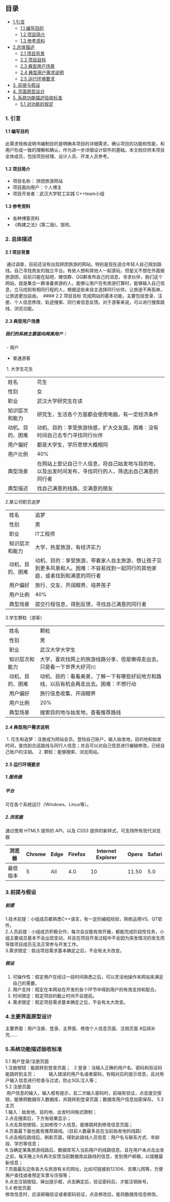 ## 目录
* <a href="#Intro">1.引言</a>
    * <a href="#purpose">1.1 编写目的</a>
    * <a href="#brief_intro">1.2 项目简介</a>
    * <a href="#refer">1.3 参考资料</a>
* <a href="#total_intro">2.总体描述</a>
    * <a href="#background">2.1 项目背景</a>
    * <a href="#purpose1">2.2 项目目标</a>
    * <a href="#user_case">2.3 典型用户场景</a>
    * <a href="#user_require">2.4 典型用户需求说明</a>
    * <a href="#env">2.5 运行环境要求</a>
* <a href="#pre_assu">3. 前提与假设</a>
* <a href="#page">4. 页面原型设计</a>
* <a href="#standard">5. 系统功能描述验收标准</a>
    * <a href="function_rule">5.1 对功能的规定</a>
    
### <a name="Intro" id="Intro">1. 引言</a>
#### <a name="purpose" id="purpose">1.1 编写目的</a>
此需求规格说明书编制目的是明确本项目的详细需求，确认项目的功能和性能，和用户形成一致的理解和确认，作为进一步详细设计软件的基础。本文档仅供本项目全体成员，包括项目经理、设计人员、开发人员参考。

#### <a name="brief_intro" id="brief_intro">1.2 项目简介</a>
- 项目名称： 拼团旅游网站
- 项目面向用户：个人博主
- 项目开发者：武汉大学软工实践 C++team小组

#### <a name="refer" id="refer">1.3 参考资料</a>
- 各种博客资料
- 《构建之法》(第二版)，邹欣。

### <a name="total_intro" id="total_intro">2. 总体描述</a>
  #### <a name="background" id="background">2.1 项目背景</a>
  通过调查，目前还没有出现拼团旅游的网站。特别是现在适合年轻人自己规划路线，自己寻找旅友的独立平台。有些人想和其他人一起游玩，但是又不想在外面报旅游团，目前只能在贴吧、微信群、QQ群发布自己的消息，寻求伙伴，我们这个网站，就是集合一群准备旅游的人，能够让用户在有旅游打算时，能够输入自己信息，立马找到有相同行程的人，根据这些来自主选择同行伙伴。让旅途不再孤单，让旅途更加自由。
  #### 2.2 项目目标
  完成网站的基本功能，主要包括登录、注册、个人信息修改、轨迹搜索、同行者信息反馈。对于游客来说，可以进行搜索路线、浏览功能。
  
  #### <a name="user_case" id="user_case">2.3 典型用户场景</a>
#####   我们的系统主要面向两类用户：      
  - 用户
  - 普通游客
 
  1. 大学生花生

<table border="0" cellpadding="0" cellspacing="0" id="sheet0" class="sheet0 gridlines">
		<col class="col0">
		<col class="col1">
		<tbody>
		  <tr class="row0">
			<td class="column0 style1 s">姓名 </td>
			<td class="column1 style1 s">花生</td>
		  </tr>
		  <tr class="row1">
			<td class="column0 style1 s">性别</td>
			<td class="column1 style1 s">女</td>
		  </tr>
		  <tr class="row2">
			<td class="column0 style1 s">职业</td>
			<td class="column1 style1 s">武汉大学研究生在读</td>
		  </tr>
		  <tr class="row3">
			<td class="column0 style1 s">知识层次和能力</td>
			<td class="column1 style1 s">研究生，生活各个方面都会使用电脑，有一定经济条件</td>
		  </tr>
		  <tr class="row4">
			<td class="column0 style1 s">动机、目的、困难</td>
			<td class="column1 style1 s">动机、目的：享受旅游快感，扩大交友面。困难：没有时间自己去专门寻找同行伙伴</td>
		  </tr>
		  <tr class="row5">
			<td class="column0 style1 s">用户偏好</td>
			<td class="column1 style1 s">都是大学生，学历思想大概相同</td>
		  </tr>
		  <tr class="row6">
			<td class="column0 style1 s">用户比例</td>
			<td class="column1 style1 s">40%</td>
		  </tr>
		  <tr class="row7">
			<td class="column0 style1 s">典型场景</td>
			<td class="column1 style1 s">在网站上登记自己个人信息，将自己始发地与目的地，以及出发时间发布，寻找同行的人，筛选出自己满意的同行者</td>
		  </tr>
		  <tr class="row8">
			<td class="column0 style1 s">典型描述</td>
			<td class="column1 style1 s">找自己满意的线路，交满意的朋友</td>
		  </tr>
		</tbody>
	</table>

  2.某公司职员追梦
    
<table border="0" cellpadding="0" cellspacing="0" id="sheet0" class="sheet0 gridlines">
		<col class="col0">
		<col class="col1">
		<tbody>
		  <tr class="row0">
			<td class="column0 style1 s">&nbsp;姓名</td>
			<td class="column1 style2 s">追梦</td>
		  </tr>
		  <tr class="row1">
			<td class="column0 style1 s">&nbsp;性别</td>
			<td class="column1 style2 s">男</td>
		  </tr>
		  <tr class="row2">
			<td class="column0 style1 s">&nbsp;职业</td>
			<td class="column1 style2 s">IT工程师</td>
		  </tr>
		  <tr class="row3">
			<td class="column0 style1 s">&nbsp;知识层次和能力</td>
			<td class="column1 style2 s">大学，热爱旅游，有经济实力</td>
		  </tr>
		  <tr class="row4">
			<td class="column0 style1 s">&nbsp;动机、目的、困难</td>
			<td class="column1 style2 s">动机、目的：享受旅游，带着家人自主旅游，想让孩子见到更多风景和人。困难：不容易找到一起同行的其他家庭，或者找到和满意的同行者</td>
		  </tr>
		  <tr class="row5">
			<td class="column0 style1 s">&nbsp;用户偏好</td>
			<td class="column1 style2 s">旅行、交友、开阔眼界、培养孩子</td>
		  </tr>
		  <tr class="row6">
			<td class="column0 style1 s">&nbsp;用户比例</td>
			<td class="column1 style3 n">40%</td>
		  </tr>
		  <tr class="row7">
			<td class="column0 style4 s">&nbsp;典型场景</td>
			<td class="column1 style2 s">提交行程信息，得到反馈，寻找自己满意的同行者</td>
		  </tr>
		</tbody>
	</table>
  
  3.学生颗粒（游客）
    
<table border="0" cellpadding="0" cellspacing="0" id="sheet0" class="sheet0 gridlines">
		<col class="col0">
		<col class="col1">
		<tbody>
		  <tr class="row0">
			<td class="column0 style1 s">&nbsp;姓名</td>
			<td class="column1 style2 s">颗粒</td>
		  </tr>
		  <tr class="row1">
			<td class="column0 style1 s">&nbsp;性别</td>
			<td class="column1 style2 s">男</td>
		  </tr>
		  <tr class="row2">
			<td class="column0 style1 s">&nbsp;职业</td>
			<td class="column1 style2 s">武汉大学大学生</td>
		  </tr>
		  <tr class="row3">
			<td class="column0 style1 s">&nbsp;知识层次和能力</td>
			<td class="column1 style2 s">大学，喜欢找网上的旅游线路分享，但是懒得走出去，只是看一下世界大好河川</td>
		  </tr>
		  <tr class="row4">
			<td class="column0 style1 s">&nbsp;动机、目的、困难</td>
			<td class="column1 style2 s">动机、目的：看看美景，了解一下有哪些好玩地方和路线，以后有机会再走出去。困难：不想行动</td>
		  </tr>
		  <tr class="row5">
			<td class="column0 style1 s">&nbsp;用户偏好</td>
			<td class="column1 style2 s">旅行信息收集、开阔眼界</td>
		  </tr>
		  <tr class="row6">
			<td class="column0 style1 s">&nbsp;用户比例</td>
			<td class="column1 style3 n">20%</td>
		  </tr>
		  <tr class="row7">
			<td class="column0 style4 s">&nbsp;典型场景</td>
			<td class="column1 style2 s">搜索目的地与始发地，查看推荐路线</td>
		  </tr>
		</tbody>
	</table>
    
  #### <a name="user_require" id="user_require">2.4 典型用户需求说明</a>
  1. 花生和追梦：注册成为网站会员，登陆自己账户，输入始发地，目的地和始发时间，查找到合适路线与同行人信息；并且可以对自己信息进行编辑修改，已经自己账户的注销。
  2. 颗粒：能够搜索、浏览网站。
 
  #### <a name="env" id="env">2.5 运行环境要求</a>
##### <a name="" id="">1.服务器</a>
##### 平台
可在各个系统运行（Windows、Linux等）。
##### <a name="" id="">2.浏览器</a>
通过使用 HTML5 提供的 API，以及 CSS3 提供的新样式，可支持所有现代浏览器

| 浏览器   | Chrome | Edge | Firefox | Internet Explorer | Opera | Safari |
| -------- | ------ | ---- | ------- | ----------------- | ----- | ------ |
| 最低版本 | 5      | All  | 4.0     | 10                | 11.50 | 5.0    |

### <a name="pre_assu" id="pre_assu">3.前提与假设</a>
##### <a name="" id="">前提</a>       
1.技术前提：小组成员都熟悉C++语言，有一定的编程经验，熟练运用VS、QT软件。  
2.人员前提：小组成员积极合作，每次会议能有效开展，都能完成阶段性任务，小组主要成员基本不会出现变动，并且在项目开发过程中不会因为突发情况的发生而导致项目成员无法正常参与开发工作。  
3.需求限定：假设项目需求基本确定之后，不会有太大改变。
##### 假设
1. 可操作性：假定用户在经过一段时间熟悉之后，可以灵活地操作本网站来满足自己的需要。    
2. 用户支持：假定在本网站在开发的各个环节中得到用户的有效支持和配合。    
3. 时间限定：假定项目的截止时间不会提前。    
4. 需求限定：假定项目需求基本确定之后，不会有太大改变。

### <a name="page" id="page">4.主要界面原型设计</a>
主要界面：用户注册、登录、主界面、修改个人信息页面、注销页面
#后续补充......

### <a name="standard" id="standard">5.系统功能描述验收标准</a>   
5.1 用户登录/注册页面    
 1.注册按钮：能跳转到登录页面；  
 2.登录：当输入正确的用户名、密码和验证码能跳转到主页；    
        输入错误的用户名或者密码，有相对应的提示信息，且对用户输入信息进行检查与过滤，防止SQL注入等；  
5.2 注册页面    
  用户信息的输入，输入框有提示，且二次输入密码时，前端有验证，点击提交按钮，能够把数据存入数据库，并跳转到登录页面；数据库用户信息加密保存。
5.3 主页    
 1.输入：始发地、目的地、出发时间格式限制；  
 2.点击搜索后，下方有结果显示；   
 3.点击其他按钮，比如修改个人信息，能够跳转到修改信息页面；   
 4.页面最下面也能有推荐路线。（目前人数最多且在当前始发地的线路）   
 5.点击相应路线后，刷新页面，得到此路线人员信息：用户名与联系方式、年龄段、学历等信息；   
 6.当确定某条旅游线路后，数据库写入当前用户的线路信息，且在用户未点击出发之前，每天晚上9点再次反馈当前数据库此路线的信息，发到用户邮箱，以提醒最新信息；   
 7.页面最左边有各大与旅游有关的网址，比如可链接到12306、去哪儿网等，方便用户查找或者预定车票与住宿等；   
 8.点击注销按钮，弹出提示框，点击确定后，验证密码后，才能注销账号。     
5.4 修改页面     
 修改信息时，应该邮箱验证或者密码验证，点击修改后，能将数据库信息修改。    
 

